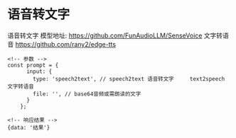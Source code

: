 # 语音转文字 

语音转文字 模型地址: https://github.com/FunAudioLLM/SenseVoice
文字转语音 https://github.com/rany2/edge-tts

```
<!-- 参数 -->
const prompt = {
      input: {
        type: 'speech2text', // speech2text 语音转文字     text2speech 文字转语音
        file: '', // base64音频或需朗读的文字
      }
    };

<!-- 响应结果 -->
{data: '结果'}
```

